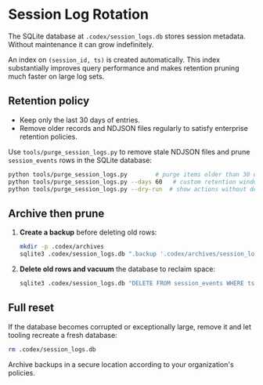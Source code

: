 # Session Log Rotation

The SQLite database at `.codex/session_logs.db` stores session metadata. Without maintenance it can grow indefinitely.

An index on `(session_id, ts)` is created automatically. This index
substantially improves query performance and makes retention pruning much
faster on large log sets.

## Retention policy

- Keep only the last 30 days of entries.
- Remove older records and NDJSON files regularly to satisfy enterprise retention policies.

Use `tools/purge_session_logs.py` to remove stale NDJSON files and prune
`session_events` rows in the SQLite database:

```bash
python tools/purge_session_logs.py        # purge items older than 30 days
python tools/purge_session_logs.py --days 60   # custom retention window
python tools/purge_session_logs.py --dry-run  # show actions without deleting
```
## Archive then prune

1. **Create a backup** before deleting old rows:
   ```bash
   mkdir -p .codex/archives
   sqlite3 .codex/session_logs.db ".backup '.codex/archives/session_logs_$(date +%Y-%m-%d).db'"
   ```
1. **Delete old rows and vacuum** the database to reclaim space:
   ```bash
   sqlite3 .codex/session_logs.db "DELETE FROM session_events WHERE ts < strftime('%s','now','-30 day'); VACUUM;"
   ```
## Full reset

If the database becomes corrupted or exceptionally large, remove it and let tooling recreate a fresh database:

```bash
rm .codex/session_logs.db
```
Archive backups in a secure location according to your organization's policies.

